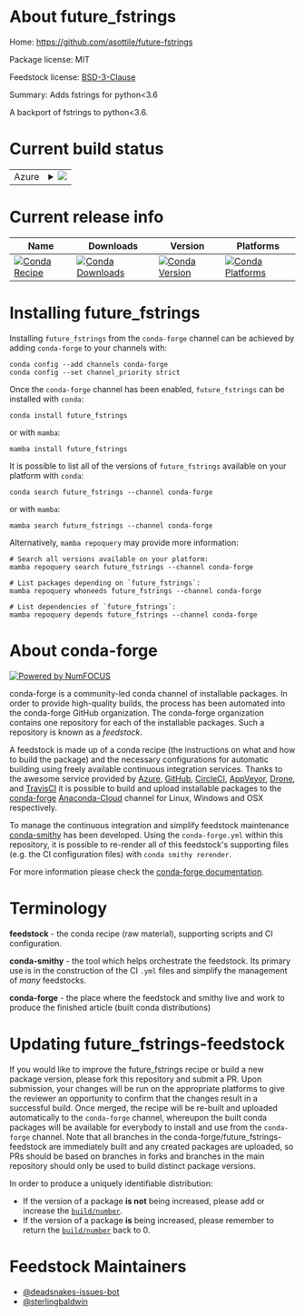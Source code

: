About future_fstrings
=====================

Home: https://github.com/asottile/future-fstrings

Package license: MIT

Feedstock license: [BSD-3-Clause](https://github.com/conda-forge/future_fstrings-feedstock/blob/main/LICENSE.txt)

Summary: Adds fstrings for python<3.6

A backport of fstrings to python<3.6.


Current build status
====================


<table>
    
  <tr>
    <td>Azure</td>
    <td>
      <details>
        <summary>
          <a href="https://dev.azure.com/conda-forge/feedstock-builds/_build/latest?definitionId=340&branchName=main">
            <img src="https://dev.azure.com/conda-forge/feedstock-builds/_apis/build/status/future_fstrings-feedstock?branchName=main">
          </a>
        </summary>
        <table>
          <thead><tr><th>Variant</th><th>Status</th></tr></thead>
          <tbody><tr>
              <td>linux_64_python3.10.____cpython</td>
              <td>
                <a href="https://dev.azure.com/conda-forge/feedstock-builds/_build/latest?definitionId=340&branchName=main">
                  <img src="https://dev.azure.com/conda-forge/feedstock-builds/_apis/build/status/future_fstrings-feedstock?branchName=main&jobName=linux&configuration=linux_64_python3.10.____cpython" alt="variant">
                </a>
              </td>
            </tr><tr>
              <td>linux_64_python3.7.____cpython</td>
              <td>
                <a href="https://dev.azure.com/conda-forge/feedstock-builds/_build/latest?definitionId=340&branchName=main">
                  <img src="https://dev.azure.com/conda-forge/feedstock-builds/_apis/build/status/future_fstrings-feedstock?branchName=main&jobName=linux&configuration=linux_64_python3.7.____cpython" alt="variant">
                </a>
              </td>
            </tr><tr>
              <td>linux_64_python3.8.____73_pypy</td>
              <td>
                <a href="https://dev.azure.com/conda-forge/feedstock-builds/_build/latest?definitionId=340&branchName=main">
                  <img src="https://dev.azure.com/conda-forge/feedstock-builds/_apis/build/status/future_fstrings-feedstock?branchName=main&jobName=linux&configuration=linux_64_python3.8.____73_pypy" alt="variant">
                </a>
              </td>
            </tr><tr>
              <td>linux_64_python3.8.____cpython</td>
              <td>
                <a href="https://dev.azure.com/conda-forge/feedstock-builds/_build/latest?definitionId=340&branchName=main">
                  <img src="https://dev.azure.com/conda-forge/feedstock-builds/_apis/build/status/future_fstrings-feedstock?branchName=main&jobName=linux&configuration=linux_64_python3.8.____cpython" alt="variant">
                </a>
              </td>
            </tr><tr>
              <td>linux_64_python3.9.____73_pypy</td>
              <td>
                <a href="https://dev.azure.com/conda-forge/feedstock-builds/_build/latest?definitionId=340&branchName=main">
                  <img src="https://dev.azure.com/conda-forge/feedstock-builds/_apis/build/status/future_fstrings-feedstock?branchName=main&jobName=linux&configuration=linux_64_python3.9.____73_pypy" alt="variant">
                </a>
              </td>
            </tr><tr>
              <td>linux_64_python3.9.____cpython</td>
              <td>
                <a href="https://dev.azure.com/conda-forge/feedstock-builds/_build/latest?definitionId=340&branchName=main">
                  <img src="https://dev.azure.com/conda-forge/feedstock-builds/_apis/build/status/future_fstrings-feedstock?branchName=main&jobName=linux&configuration=linux_64_python3.9.____cpython" alt="variant">
                </a>
              </td>
            </tr><tr>
              <td>osx_64_python3.10.____cpython</td>
              <td>
                <a href="https://dev.azure.com/conda-forge/feedstock-builds/_build/latest?definitionId=340&branchName=main">
                  <img src="https://dev.azure.com/conda-forge/feedstock-builds/_apis/build/status/future_fstrings-feedstock?branchName=main&jobName=osx&configuration=osx_64_python3.10.____cpython" alt="variant">
                </a>
              </td>
            </tr><tr>
              <td>osx_64_python3.7.____cpython</td>
              <td>
                <a href="https://dev.azure.com/conda-forge/feedstock-builds/_build/latest?definitionId=340&branchName=main">
                  <img src="https://dev.azure.com/conda-forge/feedstock-builds/_apis/build/status/future_fstrings-feedstock?branchName=main&jobName=osx&configuration=osx_64_python3.7.____cpython" alt="variant">
                </a>
              </td>
            </tr><tr>
              <td>osx_64_python3.8.____73_pypy</td>
              <td>
                <a href="https://dev.azure.com/conda-forge/feedstock-builds/_build/latest?definitionId=340&branchName=main">
                  <img src="https://dev.azure.com/conda-forge/feedstock-builds/_apis/build/status/future_fstrings-feedstock?branchName=main&jobName=osx&configuration=osx_64_python3.8.____73_pypy" alt="variant">
                </a>
              </td>
            </tr><tr>
              <td>osx_64_python3.8.____cpython</td>
              <td>
                <a href="https://dev.azure.com/conda-forge/feedstock-builds/_build/latest?definitionId=340&branchName=main">
                  <img src="https://dev.azure.com/conda-forge/feedstock-builds/_apis/build/status/future_fstrings-feedstock?branchName=main&jobName=osx&configuration=osx_64_python3.8.____cpython" alt="variant">
                </a>
              </td>
            </tr><tr>
              <td>osx_64_python3.9.____73_pypy</td>
              <td>
                <a href="https://dev.azure.com/conda-forge/feedstock-builds/_build/latest?definitionId=340&branchName=main">
                  <img src="https://dev.azure.com/conda-forge/feedstock-builds/_apis/build/status/future_fstrings-feedstock?branchName=main&jobName=osx&configuration=osx_64_python3.9.____73_pypy" alt="variant">
                </a>
              </td>
            </tr><tr>
              <td>osx_64_python3.9.____cpython</td>
              <td>
                <a href="https://dev.azure.com/conda-forge/feedstock-builds/_build/latest?definitionId=340&branchName=main">
                  <img src="https://dev.azure.com/conda-forge/feedstock-builds/_apis/build/status/future_fstrings-feedstock?branchName=main&jobName=osx&configuration=osx_64_python3.9.____cpython" alt="variant">
                </a>
              </td>
            </tr><tr>
              <td>win_64_python3.10.____cpython</td>
              <td>
                <a href="https://dev.azure.com/conda-forge/feedstock-builds/_build/latest?definitionId=340&branchName=main">
                  <img src="https://dev.azure.com/conda-forge/feedstock-builds/_apis/build/status/future_fstrings-feedstock?branchName=main&jobName=win&configuration=win_64_python3.10.____cpython" alt="variant">
                </a>
              </td>
            </tr><tr>
              <td>win_64_python3.7.____cpython</td>
              <td>
                <a href="https://dev.azure.com/conda-forge/feedstock-builds/_build/latest?definitionId=340&branchName=main">
                  <img src="https://dev.azure.com/conda-forge/feedstock-builds/_apis/build/status/future_fstrings-feedstock?branchName=main&jobName=win&configuration=win_64_python3.7.____cpython" alt="variant">
                </a>
              </td>
            </tr><tr>
              <td>win_64_python3.8.____73_pypy</td>
              <td>
                <a href="https://dev.azure.com/conda-forge/feedstock-builds/_build/latest?definitionId=340&branchName=main">
                  <img src="https://dev.azure.com/conda-forge/feedstock-builds/_apis/build/status/future_fstrings-feedstock?branchName=main&jobName=win&configuration=win_64_python3.8.____73_pypy" alt="variant">
                </a>
              </td>
            </tr><tr>
              <td>win_64_python3.8.____cpython</td>
              <td>
                <a href="https://dev.azure.com/conda-forge/feedstock-builds/_build/latest?definitionId=340&branchName=main">
                  <img src="https://dev.azure.com/conda-forge/feedstock-builds/_apis/build/status/future_fstrings-feedstock?branchName=main&jobName=win&configuration=win_64_python3.8.____cpython" alt="variant">
                </a>
              </td>
            </tr><tr>
              <td>win_64_python3.9.____73_pypy</td>
              <td>
                <a href="https://dev.azure.com/conda-forge/feedstock-builds/_build/latest?definitionId=340&branchName=main">
                  <img src="https://dev.azure.com/conda-forge/feedstock-builds/_apis/build/status/future_fstrings-feedstock?branchName=main&jobName=win&configuration=win_64_python3.9.____73_pypy" alt="variant">
                </a>
              </td>
            </tr><tr>
              <td>win_64_python3.9.____cpython</td>
              <td>
                <a href="https://dev.azure.com/conda-forge/feedstock-builds/_build/latest?definitionId=340&branchName=main">
                  <img src="https://dev.azure.com/conda-forge/feedstock-builds/_apis/build/status/future_fstrings-feedstock?branchName=main&jobName=win&configuration=win_64_python3.9.____cpython" alt="variant">
                </a>
              </td>
            </tr>
          </tbody>
        </table>
      </details>
    </td>
  </tr>
</table>

Current release info
====================

| Name | Downloads | Version | Platforms |
| --- | --- | --- | --- |
| [![Conda Recipe](https://img.shields.io/badge/recipe-future_fstrings-green.svg)](https://anaconda.org/conda-forge/future_fstrings) | [![Conda Downloads](https://img.shields.io/conda/dn/conda-forge/future_fstrings.svg)](https://anaconda.org/conda-forge/future_fstrings) | [![Conda Version](https://img.shields.io/conda/vn/conda-forge/future_fstrings.svg)](https://anaconda.org/conda-forge/future_fstrings) | [![Conda Platforms](https://img.shields.io/conda/pn/conda-forge/future_fstrings.svg)](https://anaconda.org/conda-forge/future_fstrings) |

Installing future_fstrings
==========================

Installing `future_fstrings` from the `conda-forge` channel can be achieved by adding `conda-forge` to your channels with:

```
conda config --add channels conda-forge
conda config --set channel_priority strict
```

Once the `conda-forge` channel has been enabled, `future_fstrings` can be installed with `conda`:

```
conda install future_fstrings
```

or with `mamba`:

```
mamba install future_fstrings
```

It is possible to list all of the versions of `future_fstrings` available on your platform with `conda`:

```
conda search future_fstrings --channel conda-forge
```

or with `mamba`:

```
mamba search future_fstrings --channel conda-forge
```

Alternatively, `mamba repoquery` may provide more information:

```
# Search all versions available on your platform:
mamba repoquery search future_fstrings --channel conda-forge

# List packages depending on `future_fstrings`:
mamba repoquery whoneeds future_fstrings --channel conda-forge

# List dependencies of `future_fstrings`:
mamba repoquery depends future_fstrings --channel conda-forge
```


About conda-forge
=================

[![Powered by
NumFOCUS](https://img.shields.io/badge/powered%20by-NumFOCUS-orange.svg?style=flat&colorA=E1523D&colorB=007D8A)](https://numfocus.org)

conda-forge is a community-led conda channel of installable packages.
In order to provide high-quality builds, the process has been automated into the
conda-forge GitHub organization. The conda-forge organization contains one repository
for each of the installable packages. Such a repository is known as a *feedstock*.

A feedstock is made up of a conda recipe (the instructions on what and how to build
the package) and the necessary configurations for automatic building using freely
available continuous integration services. Thanks to the awesome service provided by
[Azure](https://azure.microsoft.com/en-us/services/devops/), [GitHub](https://github.com/),
[CircleCI](https://circleci.com/), [AppVeyor](https://www.appveyor.com/),
[Drone](https://cloud.drone.io/welcome), and [TravisCI](https://travis-ci.com/)
it is possible to build and upload installable packages to the
[conda-forge](https://anaconda.org/conda-forge) [Anaconda-Cloud](https://anaconda.org/)
channel for Linux, Windows and OSX respectively.

To manage the continuous integration and simplify feedstock maintenance
[conda-smithy](https://github.com/conda-forge/conda-smithy) has been developed.
Using the ``conda-forge.yml`` within this repository, it is possible to re-render all of
this feedstock's supporting files (e.g. the CI configuration files) with ``conda smithy rerender``.

For more information please check the [conda-forge documentation](https://conda-forge.org/docs/).

Terminology
===========

**feedstock** - the conda recipe (raw material), supporting scripts and CI configuration.

**conda-smithy** - the tool which helps orchestrate the feedstock.
                   Its primary use is in the construction of the CI ``.yml`` files
                   and simplify the management of *many* feedstocks.

**conda-forge** - the place where the feedstock and smithy live and work to
                  produce the finished article (built conda distributions)


Updating future_fstrings-feedstock
==================================

If you would like to improve the future_fstrings recipe or build a new
package version, please fork this repository and submit a PR. Upon submission,
your changes will be run on the appropriate platforms to give the reviewer an
opportunity to confirm that the changes result in a successful build. Once
merged, the recipe will be re-built and uploaded automatically to the
`conda-forge` channel, whereupon the built conda packages will be available for
everybody to install and use from the `conda-forge` channel.
Note that all branches in the conda-forge/future_fstrings-feedstock are
immediately built and any created packages are uploaded, so PRs should be based
on branches in forks and branches in the main repository should only be used to
build distinct package versions.

In order to produce a uniquely identifiable distribution:
 * If the version of a package **is not** being increased, please add or increase
   the [``build/number``](https://docs.conda.io/projects/conda-build/en/latest/resources/define-metadata.html#build-number-and-string).
 * If the version of a package **is** being increased, please remember to return
   the [``build/number``](https://docs.conda.io/projects/conda-build/en/latest/resources/define-metadata.html#build-number-and-string)
   back to 0.

Feedstock Maintainers
=====================

* [@deadsnakes-issues-bot](https://github.com/deadsnakes-issues-bot/)
* [@sterlingbaldwin](https://github.com/sterlingbaldwin/)

